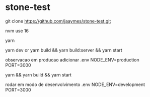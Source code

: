 # stone-test

git clone https://github.com/jaaymes/stone-test.git

nvm use 16

yarn

yarn dev or yarn build && yarn build:server && yarn start

observacao em producao adicionar .env NODE_ENV=production PORT=3000

yarn && yarn build && yarn start

rodar em modo de desenvolvimento .env NODE_ENV=development PORT=3000
